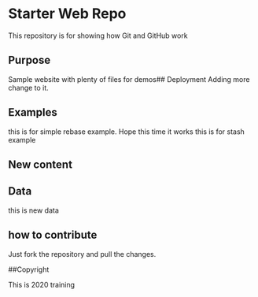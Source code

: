 # Starter Web Repo

This repository is for showing how Git and GitHub work

## Purpose

Sample website with plenty of files for demos## Deployment
Adding more change to it.

## Examples
 this is for simple rebase example. Hope this time it works
this is for stash example

## New content 


## Data
this is new data

## how to contribute

Just fork the repository and pull the changes.

##Copyright

This is 2020 training

